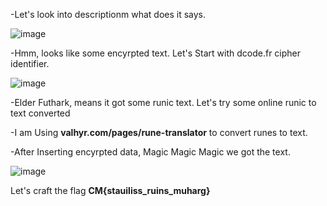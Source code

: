 -Let's look into descriptionm what does it says.

![image](https://github.com/user-attachments/assets/84561cf1-7deb-4a99-bd30-2eb63f32791f)

-Hmm, looks like some encyrpted text. Let's Start with dcode.fr cipher identifier.

![image](https://github.com/user-attachments/assets/36ecde46-f1ce-443b-855a-b2343e4ce7a2)

-Elder Futhark, means it got some runic text. Let's try some online runic to text converted

-I am Using **valhyr.com/pages/rune-translator** to convert runes to text.

-After Inserting encyrpted data, Magic Magic Magic we got the text.

![image](https://github.com/user-attachments/assets/be22ac35-4659-4884-b056-25f4c48c8a38)

Let's craft the flag **CM{stauiliss_ruins_muharg}**
